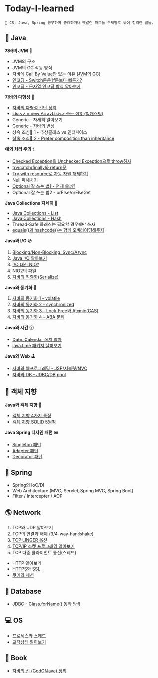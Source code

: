 # Today-I-learned

<aside>

    🌟 CS, Java, Spring 공부하며 중요하거나 헷갈린 파트들 주제별로 묶어 정리한 글들.

</aside>

## 🎪 Java

**자바의 JVM** 🚕
  - JVM의 구조
  - JVM의 GC 작동 방식
  - [자바에 Call By Value만 있는 이유 (JVM의 GC)](/java/call_by_value.md)
  - [인코딩 - Switch문은 if문보다 빠른가?](/java/switch_encoding.md)
  - [인코딩 - 문자열 인코딩 방식 알아보기](/java/encoding.md)

**자바의 다형성** 🍇
  -  [자바의 다형성 간단 정리](/java/다형성.md)
  -  [List<> = new ArrayList<> 쓰는 이유 (업캐스팅)](/java/upcasting.md)
  -  Generic - 자세히 알아보기
  -  [Generic - 자바의 변성](/java/변성.md)
  -  상속 조심🙅‍ 1 - 추상클래스 vs 인터페이스
  -  [상속 조심🙅‍ 2 - Prefer composition than inheritance](/java/prefer_composition_than_inheritance.md)

**예외 처리 주의** ❗
  - [Checked Exception을 Unchecked Exception으로 throw하자](/java/wrapping_checked_exception_into_unchecked_exception.md)
  - [try/catch/finally와 return문](/java/try-catch-finally와_return문.md)
  - [Try with resource로 자동 자원 해제하기](/java/try_with_resource.md)
  - Null 파헤치기
  - [Optional 잘 쓰는 법1 - 언제 쓸까?](/java/optional.md)
  - Optional 잘 쓰는 법2 - orElse/orElseGet

**Java Collections 자세히** 🔎
  - [Java Collections - List](/java/collections_list.md)
  - [Java Collections - Hash](/java/collections_hash.md)
  - [Thread-Safe 클래스는 필요할 경우에만 쓰자](/java/collections_warning.md)
  - [equals()과 hashcode()는 함께 오버라이딩해주자](/java/equals.md)

**Java와 I/O** 💿
  1. [Blocking/Non-Blocking, Sync/Async](/IO/blocking_synchronous.md)
  2. [Java I/O 알아보기](/IO/java_io.md)
  3. [I/O 대신 NIO?](/IO/nio.md)
  4. NIO2의 파일
  5. [자바의 직렬화(Serialize)](/java/직렬화.md)

**Java와 동기화** 💭
  1. [자바의 동기화 1 - volatile](/java/volatile.md)
  2. [자바의 동기화 2 - synchronized](/java/synchronized.md)
  3. [자바의 동기화 3 - Lock-Free와 Atomic(CAS)](/java/Atomic.md)
  4. [자바의 동기화 4 - ABA 문제](/java/aba.md)

**Java와 시간** 🕜
  - [Date, Calendar 쓰지 말자](/java/date_calendar_쓰지말자.md)
  - [java.time 패키지 살펴보기](/java/java.time.md)

**Java와 Web** 🕹
  - [자바와 웹프로그래밍 - JSP/서블릿/MVC](/java/web.md)
  - [자바와 DB - JDBC/DB pool](/java/db.md)

## 🔮 객체 지향

**Java와 객체 지향** 🎲
  - [객체 지향 4가지 특징](/java/OOP.md)
  - [객체 지향 SOLID 5원칙](/java/SOLID.md)

**Java Spring 디자인 패턴** 🖼
  - [Singleton 패턴](/OOP/singleton.md)
  - [Adapter 패턴](/OOP/adpater.md)
  - [Decorator 패턴](/OOP/decorator.md)

## 🌺 Spring

  - Spring의 IoC/DI
  - Web Architecture (MVC, Servlet, Spring MVC, Spring Boot)
  - Filter / Intercepter / AOP



## 🌎 Network
  1. TCP와 UDP 알아보기
  2. TCP의 연결과 해제 (3/4-way-handshake)
  3. [TCP LINGER 옵션](/Network/Linger.md)
  4. [TCP/IP 소켓 프로그래밍 알아보기](/java/socket_programming.md)
  5. TCP 다중 클라이언트 통신(스레드)

  -  [HTTP 알아보기](/Network/HTTP.md)
  -  [HTTPS와 SSL](/Network/SSL.md)
  -  [쿠키와 세션](/Network/cookie_session.md)


## 💌 Database 

  - [JDBC - Class.forName() 동작 방식](/database/classforName.md)


## 💻 OS
- [프로세스와 스레드](/OS/proc_thread.md)
- [교착상태 알아보기](/OS/교착상태_알아보기.md)


## 📕 Book

- [자바의 신 (GodOfJava) 정리](/GodOfJava/목차.md)
